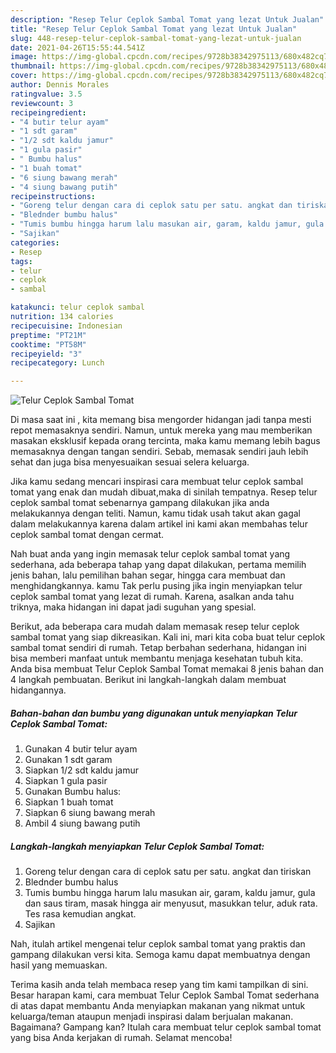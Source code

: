 ```yaml
---
description: "Resep Telur Ceplok Sambal Tomat yang lezat Untuk Jualan"
title: "Resep Telur Ceplok Sambal Tomat yang lezat Untuk Jualan"
slug: 448-resep-telur-ceplok-sambal-tomat-yang-lezat-untuk-jualan
date: 2021-04-26T15:55:44.541Z
image: https://img-global.cpcdn.com/recipes/9728b38342975113/680x482cq70/telur-ceplok-sambal-tomat-foto-resep-utama.jpg
thumbnail: https://img-global.cpcdn.com/recipes/9728b38342975113/680x482cq70/telur-ceplok-sambal-tomat-foto-resep-utama.jpg
cover: https://img-global.cpcdn.com/recipes/9728b38342975113/680x482cq70/telur-ceplok-sambal-tomat-foto-resep-utama.jpg
author: Dennis Morales
ratingvalue: 3.5
reviewcount: 3
recipeingredient:
- "4 butir telur ayam"
- "1 sdt garam"
- "1/2 sdt kaldu jamur"
- "1 gula pasir"
- " Bumbu halus"
- "1 buah tomat"
- "6 siung bawang merah"
- "4 siung bawang putih"
recipeinstructions:
- "Goreng telur dengan cara di ceplok satu per satu. angkat dan tiriskan"
- "Blednder bumbu halus"
- "Tumis bumbu hingga harum lalu masukan air, garam, kaldu jamur, gula dan saus tiram, masak hingga air menyusut, masukkan telur, aduk rata. Tes rasa kemudian angkat."
- "Sajikan"
categories:
- Resep
tags:
- telur
- ceplok
- sambal

katakunci: telur ceplok sambal 
nutrition: 134 calories
recipecuisine: Indonesian
preptime: "PT21M"
cooktime: "PT58M"
recipeyield: "3"
recipecategory: Lunch

---
```



![Telur Ceplok Sambal Tomat](https://img-global.cpcdn.com/recipes/9728b38342975113/680x482cq70/telur-ceplok-sambal-tomat-foto-resep-utama.jpg)

Di masa  saat ini , kita memang bisa mengorder hidangan jadi tanpa mesti repot memasaknya sendiri. Namun, untuk mereka yang mau memberikan masakan eksklusif kepada orang tercinta, maka kamu memang lebih bagus memasaknya dengan tangan sendiri. Sebab, memasak sendiri jauh lebih sehat dan juga bisa menyesuaikan sesuai selera keluarga.

Jika kamu sedang mencari inspirasi cara membuat telur ceplok sambal tomat yang enak dan mudah dibuat,maka di sinilah tempatnya. Resep telur ceplok sambal tomat  sebenarnya gampang dilakukan jika anda melakukannya dengan teliti. Namun, kamu tidak usah takut akan gagal dalam melakukannya 
karena dalam artikel ini kami akan membahas telur ceplok sambal tomat dengan cermat.  



Nah buat anda yang ingin memasak telur ceplok sambal tomat yang sederhana, ada beberapa tahap yang dapat dilakukan, pertama memilih jenis bahan, lalu pemilihan bahan segar, hingga cara membuat dan menghidangkannya. kamu Tak perlu pusing jika ingin menyiapkan telur ceplok sambal tomat yang lezat di rumah. Karena, asalkan anda  tahu triknya, maka hidangan ini dapat jadi suguhan yang spesial.

Berikut, ada beberapa cara mudah dalam memasak resep telur ceplok sambal tomat yang siap dikreasikan. Kali ini, mari kita coba buat telur ceplok sambal tomat sendiri di rumah. Tetap berbahan sederhana, hidangan ini bisa memberi manfaat untuk membantu menjaga kesehatan tubuh kita. Anda bisa membuat Telur Ceplok Sambal Tomat memakai 8 jenis bahan dan 4 langkah pembuatan. Berikut ini langkah-langkah dalam membuat hidangannya.

<!--inarticleads1-->

##### Bahan-bahan dan bumbu yang digunakan untuk menyiapkan Telur Ceplok Sambal Tomat:

1. Gunakan 4 butir telur ayam
1. Gunakan 1 sdt garam
1. Siapkan 1/2 sdt kaldu jamur
1. Siapkan 1 gula pasir
1. Gunakan  Bumbu halus:
1. Siapkan 1 buah tomat
1. Siapkan 6 siung bawang merah
1. Ambil 4 siung bawang putih




<!--inarticleads2-->

##### Langkah-langkah menyiapkan Telur Ceplok Sambal Tomat:

1. Goreng telur dengan cara di ceplok satu per satu. angkat dan tiriskan
1. Blednder bumbu halus
1. Tumis bumbu hingga harum lalu masukan air, garam, kaldu jamur, gula dan saus tiram, masak hingga air menyusut, masukkan telur, aduk rata. Tes rasa kemudian angkat.
1. Sajikan




Nah, itulah artikel mengenai  telur ceplok sambal tomat  yang praktis dan gampang dilakukan versi kita. Semoga kamu dapat membuatnya dengan hasil yang memuaskan. 

Terima kasih anda telah membaca resep yang tim kami tampilkan di sini. Besar harapan kami, cara membuat  Telur Ceplok Sambal Tomat sederhana di atas dapat membantu Anda menyiapkan makanan yang nikmat untuk keluarga/teman ataupun menjadi inspirasi dalam berjualan makanan. Bagaimana? Gampang kan? Itulah cara membuat telur ceplok sambal tomat yang bisa Anda kerjakan di rumah. Selamat mencoba!

